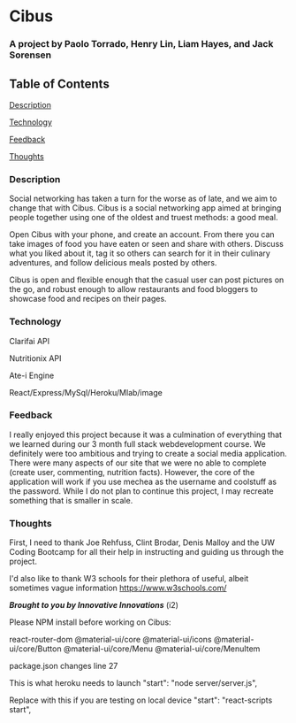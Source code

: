 # Cibus

### A project by Paolo Torrado, Henry Lin, Liam Hayes, and Jack Sorensen
## Table of Contents
[Description](#Description)

[Technology](#Technology)

[Feedback](#Feedback)

[Thoughts](#Thoughts)

### Description
Social networking has taken a turn for the worse as of late, and we aim to change that with Cibus. Cibus is a social networking app aimed at bringing people together using one of the oldest and truest methods: a good meal.

Open Cibus with your phone, and create an account. From there you can take images of food you have eaten or seen and share with others. Discuss what you liked about it, tag it so others can search for it in their culinary adventures, and follow delicious meals posted by others. 

Cibus is open and flexible enough that the casual user can post pictures on the go, and robust enough to allow restaurants and food bloggers to showcase food and recipes on their pages. 

### Technology

Clarifai API

Nutritionix API

Ate-i Engine 

React/Express/MySql/Heroku/Mlab/image

### Feedback
I really enjoyed this project because it was a culmination of everything that we learned during our 3 month full stack webdevelopment course. We definitely were too ambitious and trying to create a social media application. There were many aspects of our site that we were no able to complete (create user, commenting, nutrition facts). However, the core of the application will work if you use mechea as the username and coolstuff as the password. While I do not plan to continue this project, I may recreate something that is smaller in scale.
### Thoughts
First, I need to thank Joe Rehfuss, Clint Brodar, Denis Malloy and the UW Coding Bootcamp for all their help in instructing and guiding us through the project. 

I'd also like to thank W3 schools for their plethora of useful, albeit sometimes vague information
https://www.w3schools.com/ 

***Brought to you by Innovative Innovations*** (i2)

Please NPM install before working on Cibus:

react-router-dom
@material-ui/core
@material-ui/icons
@material-ui/core/Button
@material-ui/core/Menu
@material-ui/core/MenuItem


package.json changes line 27

This is what heroku needs to launch
"start": "node server/server.js",


Replace with this if you are testing on local device
"start": "react-scripts start",

